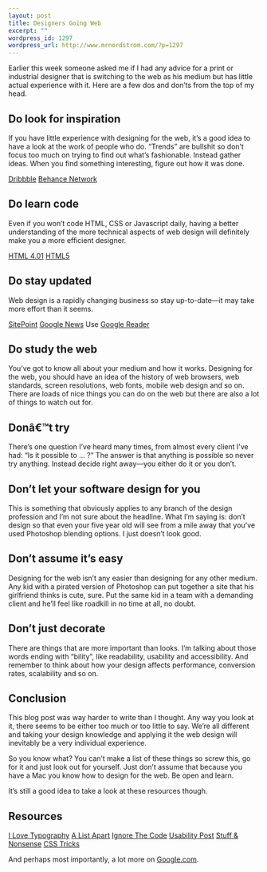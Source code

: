```yaml
--- 
layout: post
title: Designers Going Web
excerpt: ""
wordpress_id: 1297
wordpress_url: http://www.mrnordstrom.com/?p=1297
---
```

<p>Earlier this week someone asked me if I had any advice for a print or industrial designer that is switching to the web as his medium but has little actual experience with it. Here are a few dos and don&rsquo;ts from the top of my head.</p>
<!--more-->
<h2>Do look for inspiration</h2>
<p>If you have little experience with designing for the web, it&rsquo;s a good idea to have a look at the work of people who do. &ldquo;Trends&rdquo; are bullshit so don&rsquo;t focus too much on trying to find out what&rsquo;s fashionable. Instead gather ideas. When you find something interesting, figure out how it was done.</p>

<a href="http://dribbble.com/">Dribbble</a>
<a href="http://www.behance.net/?field=102&network=&curator=&content=projects&sort=&time=all">Behance Network</a>

<h2>Do learn code</h2>
<p>Even if you won&rsquo;t code HTML, CSS or Javascript daily, having a better understanding of the more technical aspects of web design will definitely make you a more efficient designer.</p>

<p>
<a href="http://www.google.com/search?hl=sv&q=html+4.01+strict+tutorial&aq=f&aqi=&aql=&oq=&gs_rfai=">HTML 4.01</a>
<a href="http://www.smashingmagazine.com/2009/08/04/designing-a-html-5-layout-from-scratch/">HTML5</a>
</p>

<h2>Do stay updated</h2>
<p>Web design is a rapidly changing business so stay up-to-date&mdash;it may take more effort than it seems.</p>

<p>
<a href="http://www.sitepoint.com/">SitePoint</a>
<a href="http://news.google.com/news/search?pz=1&cf=all&hl=en&q=web+design">Google News</a>
Use <a href="http://www.google.com/reader/">Google Reader</a>
</p>

<h2>Do study the web</h2>
<p>You&rsquo;ve got to know all about your medium and how it works. Designing for the web, you should have an idea of the history of web browsers, web standards, screen resolutions, web fonts, mobile web design and so on. There are loads of nice things you can do on the web but there are also a lot of things to watch out for.</p>

<h2>Donâ€™t try</h2>
<p>There&rsquo;s one question I&rsquo;ve heard many times, from almost every client I&rsquo;ve had: &ldquo;Is it possible to &hellip; ?&rdquo; The answer is that anything is possible so never try anything. Instead decide right away&mdash;you either do it or you don&rsquo;t.</p>

<h2>Don&rsquo;t let your software design for you</h2>
<p>This is something that obviously applies to any branch of the design profession and I&rsquo;m not sure about the headline. What I&rsquo;m saying is: don&rsquo;t design so that even your five year old will see from a mile away that you&rsquo;ve used Photoshop blending options. I just doesn&rsquo;t look good.</p>

<h2>Don&rsquo;t assume it&rsquo;s easy</h2>
<p>Designing for the web isn&rsquo;t any easier than designing for any other medium. Any kid with a pirated version of Photoshop can put together a site that his girlfriend thinks is cute, sure. Put the same kid in a team with a demanding client and he&rsquo;ll feel like roadkill in no time at all, no doubt.</p>

<h2>Don&rsquo;t just decorate</h2>
<p>There are things that are more important than looks. I&rsquo;m talking about those words ending with &ldquo;bility&rdquo;, like readability, usability and accessibility. And remember to think about how your design affects performance, conversion rates, scalability and so on.</p>

<h2>Conclusion</h2>
<p>This blog post was way harder to write than I thought. Any way you look at it, there seems to be either too much or too little to say. We&rsquo;re all different and taking your design knowledge and applying it the web design will inevitably be a very individual experience.</p>

<p>So you know what? You can&rsquo;t make a list of these things so screw this, go for it and just look out for yourself. Just don&rsquo;t assume that because you have a Mac you know how to design for the web. Be open and learn.</p>

<p>It&rsquo;s still a good idea to take a look at these resources though.</p>

<h2>Resources</h2>
<p>
<a href="http://ilovetypography.com/">I Love Typography</a>
<a href="http://www.alistapart.com/articles/">A List Apart</a>
<a href="http://ignorethecode.net/blog/">Ignore The Code</a>
<a href="http://www.usabilitypost.com/">Usability Post</a>
<a href="http://stuffandnonsense.co.uk/blog">Stuff &amp; Nonsense</a>
<a href="http://css-tricks.com/">CSS Tricks</a>
</p>

<p>And perhaps most importantly, a lot more on <a href="http://www.google.com/search?hl=sv&q=must+read+web+design+blogs&aq=f&aqi=&aql=&oq=&gs_rfai=">Google.com</a>.</p>
